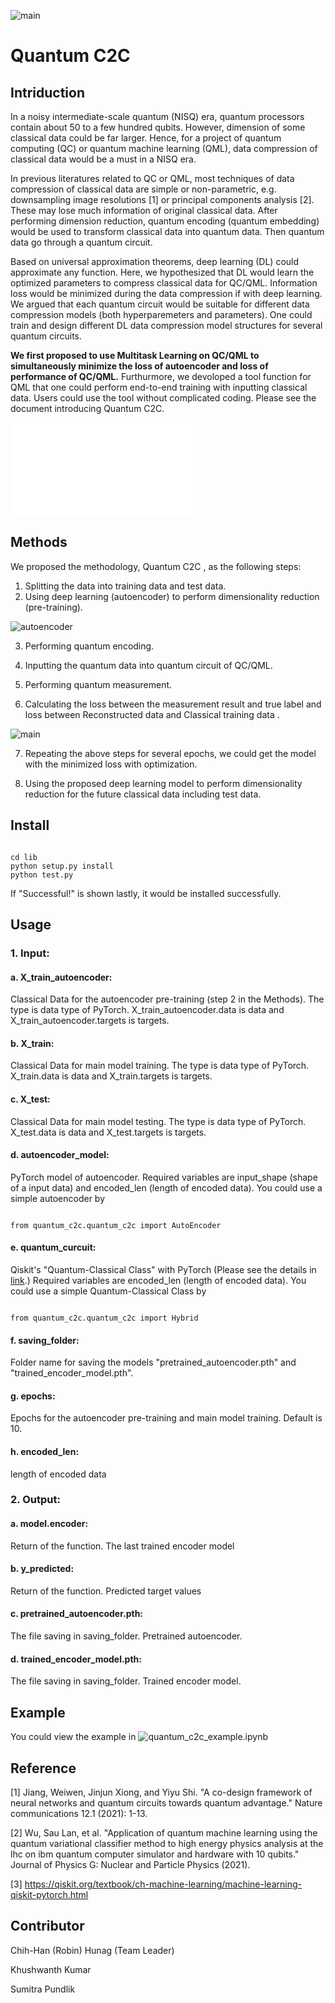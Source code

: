 ![main](brand.png)
# Quantum C2C

## Intriduction

In a noisy intermediate-scale quantum (NISQ) era, quantum processors contain about 50 to a few hundred qubits. However, dimension of some classical data could be far larger. Hence, for a project of quantum computing (QC) or quantum machine learning (QML), data compression of classical data would be a must in a NISQ era. 

In previous literatures related to QC or QML, most techniques of data compression of classical data are simple or non-parametric, e.g. downsampling image resolutions [1] or principal components analysis [2]. These may lose much information of original classical data. After performing dimension reduction, quantum encoding (quantum embedding) would be used to transform classical data into quantum data. Then quantum data go through a quantum circuit.

Based on universal approximation theorems, deep learning (DL) could approximate any function. Here, we hypothesized that DL would learn the optimized parameters to compress classical data for QC/QML. Information loss would be minimized during the data compression if with deep learning. We argued that each quantum circuit would be suitable for different data compression models (both hyperparemeters and parameters). One could train and design different DL data compression model structures for several quantum circuits.

**We first proposed to use Multitask Learning on QC/QML to simultaneously minimize the loss of autoencoder and loss of performance of QC/QML.** Furthurmore, we devoloped a tool function for QML that one could perform end-to-end training with inputting classical data. Users could use the tool without complicated coding.
Please see the document introducing Quantum C2C.

![Quantum C2C](Quantum_C2C-Pitch.pdf)


## Methods

 We proposed the methodology, Quantum C2C , as the following steps:
1. Splitting the data into training data and test data.
2. Using deep learning (autoencoder) to perform dimensionality reduction (pre-training).

![autoencoder](autoencoder.png)

3. Performing quantum encoding.

4. Inputting the quantum data into quantum circuit of QC/QML.

5. Performing quantum measurement.

6. Calculating the loss between the measurement result and true label and loss between Reconstructed data and Classical training data .

![main](main.png)



7. Repeating the above steps for several epochs, we could get the model with the minimized loss with optimization.

8. Using the proposed deep learning model to perform dimensionality reduction for the future classical data including test data.

## Install
<pre><code>
cd lib
python setup.py install
python test.py
</code></pre>
If "Successful!" is shown lastly, it would be installed successfully.

## Usage

### 1. Input:

#### a. X_train_autoencoder: 
 Classical Data for the autoencoder pre-training (step 2 in the Methods). The type is data type of PyTorch. X_train_autoencoder.data is data and  X_train_autoencoder.targets is targets.
 
####  b. X_train:  
 Classical Data for main model training. The type is data type of PyTorch. X_train.data is data and  X_train.targets is targets.
 
####  c. X_test:  
 Classical Data for main model testing. The type is data type of PyTorch. X_test.data is data and  X_test.targets is targets.
 
####  d. autoencoder_model: 
 PyTorch model of autoencoder. Required variables are input_shape (shape of a input data) and encoded_len (length of encoded data). You could use a simple autoencoder by 
 
<pre><code>
from quantum_c2c.quantum_c2c import AutoEncoder
</code></pre>
 
####  e. quantum_curcuit: 
 Qiskit's "Quantum-Classical Class" with PyTorch (Please see the details in [link](https://qiskit.org/textbook/ch-machine-learning/machine-learning-qiskit-pytorch.html).) Required variables are encoded_len (length of encoded data).  You could use a simple Quantum-Classical Class by
 
<pre><code>
from quantum_c2c.quantum_c2c import Hybrid
</code></pre>
 
####  f. saving_folder: 
 Folder name for saving the models "pretrained_autoencoder.pth" and "trained_encoder_model.pth".
 
####  g. epochs: 
 Epochs for the autoencoder pre-training and main model training. Default is 10.

####  h. encoded_len: 
 length of encoded data




### 2. Output:

####  a. model.encoder:
Return of the function. The last trained encoder model
 
####  b. y_predicted:
Return of the function. Predicted target values

####  c. pretrained_autoencoder.pth:
The file saving in saving_folder. Pretrained autoencoder.

####  d. trained_encoder_model.pth:
The file saving in saving_folder. Trained encoder model.

## Example

You could view the example in 
![quantum_c2c_example.ipynb](example/quantum_c2c_example.ipynb)


## Reference

[1] Jiang, Weiwen, Jinjun Xiong, and Yiyu Shi. "A co-design framework of neural networks and quantum circuits towards quantum advantage." Nature communications 12.1 (2021): 1-13.

[2] Wu, Sau Lan, et al. "Application of quantum machine learning using the quantum variational classifier method to high energy physics analysis at the lhc on ibm quantum computer simulator and hardware with 10 qubits." Journal of Physics G: Nuclear and Particle Physics (2021).

[3] https://qiskit.org/textbook/ch-machine-learning/machine-learning-qiskit-pytorch.html

## Contributor

Chih-Han (Robin) Hunag (Team Leader)

Khushwanth Kumar

Sumitra Pundlik
